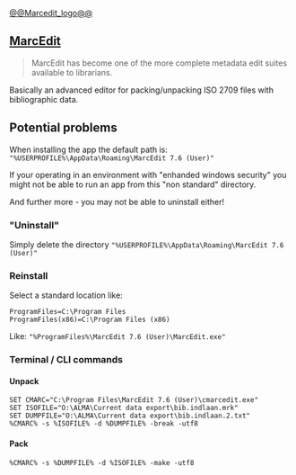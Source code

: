[@@Marcedit_logo@@](https://marcedit.reeset.net/)
## [MarcEdit](https://marcedit.reeset.net/)

> MarcEdit has become one of the more complete metadata edit suites available to librarians.

Basically an advanced editor for packing/unpacking ISO 2709 files with bibliographic data.

## Potential problems

When installing the app the default path is: `"%USERPROFILE%\AppData\Roaming\MarcEdit 7.6 (User)"`

If your operating in an environment with "enhanded windows security" you might not be able to run an app from this "non standard" directory.

And further more - you may not be able to uninstall either!

### "Uninstall"

Simply delete the directory `"%USERPROFILE%\AppData\Roaming\MarcEdit 7.6 (User)"`

### Reinstall

Select a standard location like: 
```console
ProgramFiles=C:\Program Files
ProgramFiles(x86)=C:\Program Files (x86)
```
Like:
`"%ProgramFiles%\MarcEdit 7.6 (User)\MarcEdit.exe"`

### Terminal / CLI commands

#### Unpack
```shell
SET CMARC="C:\Program Files\MarcEdit 7.6 (User)\cmarcedit.exe"
SET ISOFILE="O:\ALMA\Current data export\bib.indlaan.mrk"
SET DUMPFILE="O:\ALMA\Current data export\bib.indlaan.2.txt"
%CMARC% -s %ISOFILE% -d %DUMPFILE% -break -utf8
```
#### Pack

```shell
%CMARC% -s %DUMPFILE% -d %ISOFILE% -make -utf8
```
